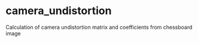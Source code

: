 # camera_undistortion
 Calculation of camera undistortion matrix and coefficients from chessboard image

##
